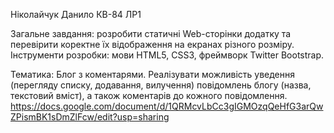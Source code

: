 Ніколайчук Данило КВ-84 ЛР1

Загальне завдання: розробити статичні Web-сторінки додатку та перевірити коректне їх відображення на екранах різного розміру. Інструменти розробки: мови HTML5, CSS3, фреймворк Twitter Bootstrap.

Тематика: Блог з коментарями. Реалізувати можливість уведення (перегляду списку, додавання, вилучення) повідомлень блогу (назва, текстовий вміст), а також коментарів до кожного повідомлення.
https://docs.google.com/document/d/1QRMcvLbCc3gIGMOzqQeHfG3arQwZPismBK1sDmZlFcw/edit?usp=sharing

